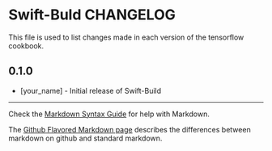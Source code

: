 Swift-Buld CHANGELOG
======================

This file is used to list changes made in each version of the tensorflow cookbook.

0.1.0
-----
- [your_name] - Initial release of Swift-Build

- - -
Check the [Markdown Syntax Guide](http://daringfireball.net/projects/markdown/syntax) for help with Markdown.

The [Github Flavored Markdown page](http://github.github.com/github-flavored-markdown/) describes the differences between markdown on github and standard markdown.
